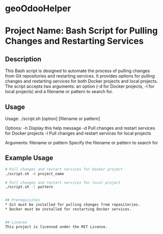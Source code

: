 # geoOdooHelper

# Project Name: Bash Script for Pulling Changes and Restarting Services

## Description
This Bash script is designed to automate the process of pulling changes from Git repositories and restarting services. It provides options for pulling changes and restarting services for both Docker projects and local projects. The script accepts two arguments: an option (-d for Docker projects, -l for local projects) and a filename or pattern to search for.

## Usage
Usage: ./script.sh [option] [filename or pattern]

Options:
-h Display this help message
-d Pull changes and restart services for Docker projects
-l Pull changes and restart services for local projects

Arguments:
filename or pattern Specify the filename or pattern to search for


## Example Usage
```bash
# Pull changes and restart services for Docker project
./script.sh -d project_name

# Pull changes and restart services for local project
./script.sh -l pattern


## Prerequisites
* Git must be installed for pulling changes from repositories.
* Docker must be installed for restarting Docker services.


## License
This project is licensed under the MIT License.
